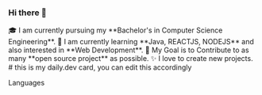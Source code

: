 ### Hi there 👋

<!--
**benattimj/benattimj** is a ✨ _special_ ✨ repository because its `README.md` (this file) appears on your GitHub profile.
<table>

Here are some ideas to get you started:
<tr>
- 🔭 I’m currently working on e-commerce full responsive UI/UX as FullStack ( ReactJS,NodeJS )
- 📫 How to reach me: https://www.linkedin.com/in/murilo-justinob/

🛠️ Skills

-->
</tr>
  <tr>
    <td valign="center">
      🎓 I am currently pursuing my **Bachelor's in Computer Science Engineering**.
      🌱 I am currently learning **Java, REACTJS, NODEJS** and also interested in **Web Development**.
      🎯 My Goal is to Contribute to as many **open source project** as possible.
      ✨ I love to create new projects.
<td >
# this is my daily.dev card, you can edit this accordingly
    </td>
    
  </tr>
  </table>

Languages
